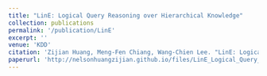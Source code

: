 ```yaml
---
title: "LinE: Logical Query Reasoning over Hierarchical Knowledge"
collection: publications
permalink: '/publication/LinE'
excerpt: ''
venue: 'KDD'
citation: 'Zijian Huang, Meng-Fen Chiang, Wang-Chien Lee. "LinE: Logical Query Reasoning over Hierarchical Knowledge" in Proc. of 2022 ACM SIGKDD Int. Conf. on Knowledge Discovery and Data Mining (KDD’22), Washington, DC, Aug. 2022.'
paperurl: 'http://nelsonhuangzijian.github.io/files/LinE_Logical_Query_Reasoning_over_Hierarchical_Knowledge_Graphs.pdf'
---
```


